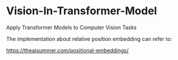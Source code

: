 # Vision-In-Transformer-Model
Apply Transformer Models to Computer Vision Tasks

The implementation about relative position embedding can refer to:

https://theaisummer.com/positional-embeddings/

